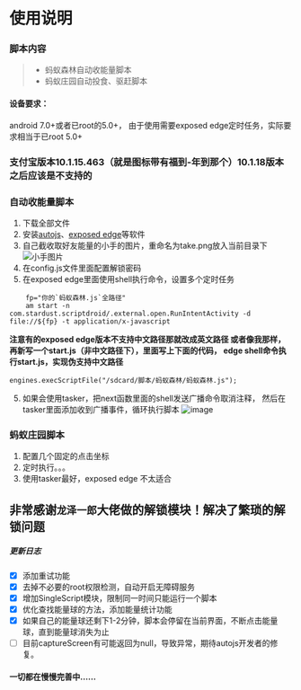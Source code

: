 # 使用说明
### 脚本内容
> *  蚂蚁森林自动收能量脚本
> *  蚂蚁庄园自动投食、驱赶脚本
#### 设备要求：
android 7.0+或者已root的5.0+，
由于使用需要exposed edge定时任务，实际要求相当于已root 5.0+
### 支付宝版本10.1.15.463（就是图标带有福到-年到那个）10.1.18版本之后应该是不支持的
### 自动收能量脚本
1. 下载全部文件
2. 安装[autojs](https://www.coolapk.com/apk/com.stardust.scriptdroid)、[exposed edge](https://play.google.com/store/apps/details?id=com.jozein.xedgepro)等软件
2. 自己截收取好友能量的小手的图片，重命名为take.png放入当前目录下
![小手图片](https://github.com/start201711/autojs/blob/master/201804/take.png)
3. 在config.js文件里面配置解锁密码
4. 在exposed edge里面使用shell执行命令，设置多个定时任务
```
    fp="你的`蚂蚁森林.js`全路径"
    am start -n com.stardust.scriptdroid/.external.open.RunIntentActivity -d file://${fp} -t application/x-javascript
```
**注意有的exposed edge版本不支持中文路径那就改成英文路径
或者像我那样，再新写一个start.js（非中文路径下），里面写上下面的代码，
edge shell命令执行start.js，实现伪支持中文路径**
```ecmascript 6
engines.execScriptFile("/sdcard/脚本/蚂蚁森林/蚂蚁森林.js");
```

5. 如果会使用tasker，把next函数里面的shell发送广播命令取消注释，
然后在tasker里面添加收到广播事件，循环执行脚本
![image](https://github.com/start201711/autojs/blob/master/201804/ScreenShot/Screenshot_2018-04-03-19-55-21.jpg)

### 蚂蚁庄园脚本
1. 配置几个固定的点击坐标
2. 定时执行。。。
3. 使用tasker最好，exposed edge 不太适合

## 非常感谢`龙泽一郎`大佬做的解锁模块！解决了繁琐的解锁问题


##### 更新日志

- [x] 添加重试功能
- [x] 去掉不必要的root权限检测，自动开启无障碍服务
- [x] 增加SingleScript模块，限制同一时间只能运行一个脚本
- [x] 优化查找能量球的方法，添加能量统计功能
- [x] 如果自己的能量球还剩下1-2分钟，脚本会停留在当前界面，不断点击能量球，直到能量球消失为止
- [ ] 目前captureScreen有可能返回为null，导致异常，期待autojs开发者的修复。
#### 一切都在慢慢完善中……
